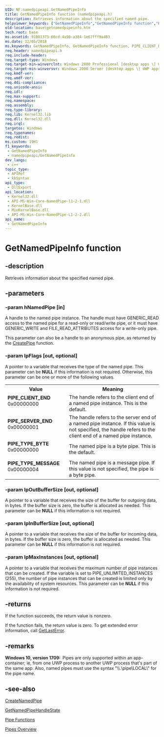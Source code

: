 ```yaml
---
UID: NF:namedpipeapi.GetNamedPipeInfo
title: GetNamedPipeInfo function (namedpipeapi.h)
description: Retrieves information about the specified named pipe.
helpviewer_keywords: ["GetNamedPipeInfo","GetNamedPipeInfo function","PIPE_CLIENT_END","PIPE_SERVER_END","PIPE_TYPE_BYTE","PIPE_TYPE_MESSAGE","_win32_getnamedpipeinfo","base.getnamedpipeinfo","namedpipeapi/GetNamedPipeInfo"]
old-location: base\getnamedpipeinfo.htm
tech.root: base
ms.assetid: 91081373-60cd-4a90-a304-1e67fff9a483
ms.date: 12/05/2018
ms.keywords: GetNamedPipeInfo, GetNamedPipeInfo function, PIPE_CLIENT_END, PIPE_SERVER_END, PIPE_TYPE_BYTE, PIPE_TYPE_MESSAGE, _win32_getnamedpipeinfo, base.getnamedpipeinfo, namedpipeapi/GetNamedPipeInfo
req.header: namedpipeapi.h
req.include-header: 
req.target-type: Windows
req.target-min-winverclnt: Windows 2000 Professional [desktop apps \| UWP apps]
req.target-min-winversvr: Windows 2000 Server [desktop apps \| UWP apps]
req.kmdf-ver: 
req.umdf-ver: 
req.ddi-compliance: 
req.unicode-ansi: 
req.idl: 
req.max-support: 
req.namespace: 
req.assembly: 
req.type-library: 
req.lib: Kernel32.lib
req.dll: Kernel32.dll
req.irql: 
targetos: Windows
req.typenames: 
req.redist: 
ms.custom: 19H1
f1_keywords:
 - GetNamedPipeInfo
 - namedpipeapi/GetNamedPipeInfo
dev_langs:
 - c++
topic_type:
 - APIRef
 - kbSyntax
api_type:
 - DllExport
api_location:
 - Kernel32.dll
 - API-MS-Win-Core-NamedPipe-l1-2-1.dll
 - KernelBase.dll
 - MinKernelBase.dll
 - API-MS-Win-Core-NamedPipe-L1-2-2.dll
api_name:
 - GetNamedPipeInfo
---
```


# GetNamedPipeInfo function


## -description

Retrieves information about the specified named pipe.

## -parameters

### -param hNamedPipe [in]

A handle to the named pipe instance. The handle must have GENERIC_READ access to the named pipe for a read-only or read/write pipe, or it must have GENERIC_WRITE and FILE_READ_ATTRIBUTES access for a write-only pipe. 




This parameter can also be a handle to an anonymous pipe, as returned by the 
<a href="/windows/win32/api/namedpipeapi/nf-namedpipeapi-createpipe">CreatePipe</a> function.

### -param lpFlags [out, optional]

A pointer to a variable that receives the type of the named pipe. This parameter can be <b>NULL</b> if this information is not required. Otherwise, this parameter can be one or more of the following values. 



<table>
<tr>
<th>Value</th>
<th>Meaning</th>
</tr>
<tr>
<td width="40%"><a id="PIPE_CLIENT_END"></a><a id="pipe_client_end"></a><dl>
<dt><b>PIPE_CLIENT_END</b></dt>
<dt>0x00000000</dt>
</dl>
</td>
<td width="60%">
The handle refers to the client end of a named pipe instance. This is the default.

</td>
</tr>
<tr>
<td width="40%"><a id="PIPE_SERVER_END"></a><a id="pipe_server_end"></a><dl>
<dt><b>PIPE_SERVER_END</b></dt>
<dt>0x00000001</dt>
</dl>
</td>
<td width="60%">
The handle refers to the server end of a named pipe instance. If this value is not specified, the handle refers to the client end of a named pipe instance.

</td>
</tr>
<tr>
<td width="40%"><a id="PIPE_TYPE_BYTE"></a><a id="pipe_type_byte"></a><dl>
<dt><b>PIPE_TYPE_BYTE</b></dt>
<dt>0x00000000</dt>
</dl>
</td>
<td width="60%">
The named pipe is a byte pipe. This is the default.

</td>
</tr>
<tr>
<td width="40%"><a id="PIPE_TYPE_MESSAGE"></a><a id="pipe_type_message"></a><dl>
<dt><b>PIPE_TYPE_MESSAGE</b></dt>
<dt>0x00000004</dt>
</dl>
</td>
<td width="60%">
The named pipe is a message pipe. If this value is not specified, the pipe is a byte pipe.

</td>
</tr>
</table>

### -param lpOutBufferSize [out, optional]

A pointer to a variable that receives the size of the buffer for outgoing data, in bytes. If the buffer size is zero, the buffer is allocated as needed. This parameter can be <b>NULL</b> if this information is not required.

### -param lpInBufferSize [out, optional]

A pointer to a variable that receives the size of the buffer for incoming data, in bytes. If the buffer size is zero, the buffer is allocated as needed. This parameter can be <b>NULL</b> if this information is not required.

### -param lpMaxInstances [out, optional]

A pointer to a variable that receives the maximum number of pipe instances that can be created. If the variable is set to PIPE_UNLIMITED_INSTANCES (255), the number of pipe instances that can be created is limited only by the availability of system resources. This parameter can be <b>NULL</b> if this information is not required.

## -returns

If the function succeeds, the return value is nonzero.

If the function fails, the return value is zero. To get extended error information, call 
<a href="/windows/win32/api/errhandlingapi/nf-errhandlingapi-getlasterror">GetLastError</a>.

## -remarks

<b>Windows 10, version 1709:  </b>Pipes are only supported within an app-container; ie, from one UWP process to another UWP process that's part of the same app. Also, named pipes must use the syntax "\\\\.\\pipe\\LOCAL\\" for the pipe name.

## -see-also

<a href="/windows/win32/api/winbase/nf-winbase-createnamedpipea">CreateNamedPipe</a>



<a href="/windows/win32/api/winbase/nf-winbase-getnamedpipehandlestatea">GetNamedPipeHandleState</a>



<a href="/windows/win32/ipc/pipe-functions">Pipe Functions</a>



<a href="/windows/win32/ipc/pipes">Pipes Overview</a>

